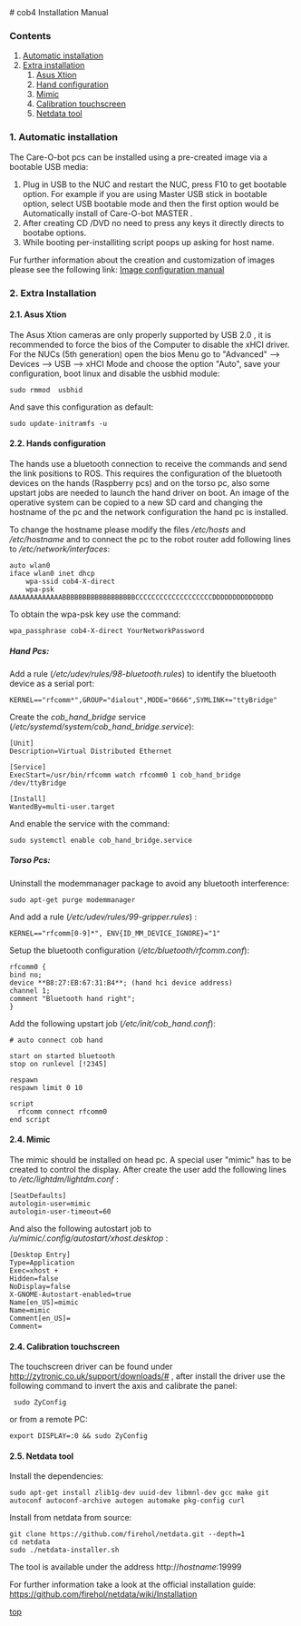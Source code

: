 <a id="top"/> 
# cob4 Installation Manual

### Contents

1. <a href="#Installation">Automatic installation</a>
2. <a href="#Extra-Installation">Extra installation</a>
     1. <a href="#Asus">Asus Xtion</a>
     2. <a href="#Hands">Hand configuration</a>
     3. <a href="#Mimic">Mimic</a>
     4. <a href="#Touch">Calibration touchscreen</a>
     5. <a href="#NetData">Netdata tool</a>


### 1. Automatic installation <a id="Installation"/> 

The Care-O-bot pcs can be installed using a pre-created image via a bootable USB media:

1. Plug in USB to the NUC and restart the NUC, press F10 to get bootable option. For example if you are using Master USB stick in bootable option, select USB bootable mode and then the first option would be Automatically install of Care-O-bot MASTER .
2. After creating CD /DVD no need to press any keys it directly directs to bootabe options.
3. While booting per-installiting script poops up asking for host name.

Fur further information about the creation and customization of images please see the following link: [Image configuration manual](images_config/README_images.md)

### 2. Extra Installation <a id="Extra-Installation"/>

#### 2.1. Asus Xtion <a id="Asus"/>

The Asus Xtion cameras are only properly supported by USB 2.0 , it is recommended to force the bios of the Computer to disable the xHCI driver. For the NUCs (5th generation) open the bios Menu go to "Advanced" -->  Devices --> USB --> xHCI Mode and choose the option "Auto", save your configuration, boot linux and disable the usbhid module:
```
sudo rmmod  usbhid
```
And save this configuration as default:
```
sudo update-initramfs -u 
```


#### 2.2. Hands configuration <a id="Hands"/>

The hands use a bluetooth connection to receive the commands and send the link positions to ROS. This requires the configuration of the bluetooth devices on the hands (Raspberry pcs) and on the torso pc, also some upstart jobs are needed to launch the hand driver on boot. An image of the operative system can be copied to a new SD card and changing the hostname of the pc and the network configuration the hand pc is installed.

To change the hostname please modify the files */etc/hosts* and */etc/hostname* and to connect the pc to the robot router add following lines to */etc/network/interfaces*:
```
auto wlan0
iface wlan0 inet dhcp
	wpa-ssid cob4-X-direct
	wpa-psk AAAAAAAAAAAAABBBBBBBBBBBBBBBBBBCCCCCCCCCCCCCCCCCCCDDDDDDDDDDDDDDD
```

To obtain the wpa-psk key use the command:
```
wpa_passphrase cob4-X-direct YourNetworkPassword
```

##### Hand Pcs:

Add a rule (*/etc/udev/rules/98-bluetooth.rules*) to identify the bluetooth device as a serial port:

```
KERNEL=="rfcomm*",GROUP="dialout",MODE="0666",SYMLINK+="ttyBridge"
```

Create the *cob_hand_bridge* service (*/etc/systemd/system/cob_hand_bridge.service*):
```
[Unit]
Description=Virtual Distributed Ethernet

[Service]
ExecStart=/usr/bin/rfcomm watch rfcomm0 1 cob_hand_bridge /dev/ttyBridge

[Install]
WantedBy=multi-user.target
```
And enable the service with the command:
```
sudo systemctl enable cob_hand_bridge.service
```
##### Torso Pcs:

Uninstall the modemmanager package to avoid any bluetooth interference:
```
sudo apt-get purge modemmanager
```
And add a rule (*/etc/udev/rules/99-gripper.rules*) :

```
KERNEL=="rfcomm[0-9]*", ENV{ID_MM_DEVICE_IGNORE}="1"
```
Setup the bluetooth configuration (*/etc/bluetooth/rfcomm.conf*):

```
rfcomm0 {
bind no;
device **B8:27:EB:67:31:B4**; (hand hci device address)
channel	1;
comment "Bluetooth hand right";
}
```
Add the following upstart job (*/etc/init/cob_hand.conf*):
```
# auto connect cob hand

start on started bluetooth
stop on runlevel [!2345]

respawn
respawn limit 0 10

script
  rfcomm connect rfcomm0 
end script
```

#### 2.4. Mimic <a id="Mimic"/>

The mimic should be installed on head pc. A special user "mimic" has to be created to control the display. After create the user add the following lines to */etc/lightdm/lightdm.conf* :

```
[SeatDefaults]
autologin-user=mimic
autologin-user-timeout=60
```

And also the following autostart job to */u/mimic/.config/autostart/xhost.desktop* :
```
[Desktop Entry]
Type=Application
Exec=xhost +
Hidden=false
NoDisplay=false
X-GNOME-Autostart-enabled=true
Name[en_US]=mimic
Name=mimic
Comment[en_US]=
Comment=
```

#### 2.4. Calibration touchscreen <a id="Touch"/>

The touchscreen driver can be found under http://zytronic.co.uk/support/downloads/# , after install the driver use the following command to invert the axis and calibrate the panel:
```
 sudo ZyConfig
```
or from a remote PC:
```
export DISPLAY=:0 && sudo ZyConfig
```

#### 2.5. Netdata tool <a id="NetData"/>

Install the dependencies:
```
sudo apt-get install zlib1g-dev uuid-dev libmnl-dev gcc make git autoconf autoconf-archive autogen automake pkg-config curl
```

Install from netdata from source:
```
git clone https://github.com/firehol/netdata.git --depth=1
cd netdata
sudo ./netdata-installer.sh
```

The tool is available under the address http://*hostname*:19999

For further information take a look at the official installation guide: https://github.com/firehol/netdata/wiki/Installation

<a href="#top">top</a>
